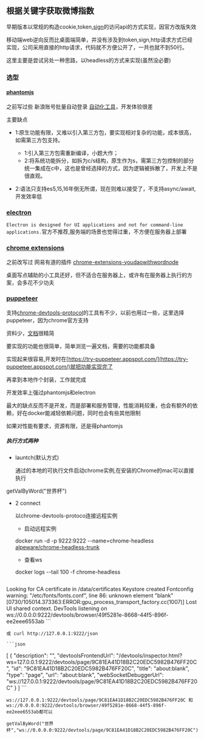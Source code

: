 ## 根据关键字获取微博指数

早期版本以常规的构造cookie,token,[sign](https://github.com/cclient/tmallSign)的访问api的方式实现，因官方改版失效

移动端web逆向反而比桌面端简单，并没有涉及到token,sign,http请求方式已经实现，公司采用直接的http请求，代码就不方便公开了，一共也就不到50行。

这里主要是尝试另处一种思路，以headless的方式来实现(虽然没必要)

### 选型

#### [phantomjs](https://github.com/ariya/phantomjs)

之前写过些 新浪账号批量自动登录 [自动化工具](https://github.com/cclient/sina_multi_account_login)，开发体验很差

主要缺点

* 1:原生功能有限，又难以引入第三方包，要实现相对复杂的功能，成本很高，如需第三方包支持。
  * 1:引入第三方包需重新编译，小题大作；
  * 2:将系统功能拆分，如拆为c/s结构，原生作为s，需第三方包控制的部分统一集成在c中，这也是曾经选择的方式，因为逻辑被拆散了，开发上不是很直观。

* 2:语法只支持es5,15,16年倒无所谓，现在则难以接受了，不支持async/await,开发效率低

### [electron](https://github.com/electron/electron)

`Electron is designed for UI applications and not for command-line applications.`官方不推荐,服务端的场景也觉得过重，不方便在服务器上部署

### [chrome extensions](https://developer.chrome.com/extensions)

之前改写过 网易有道的插件 [chrome-extensions-youdaowithwordnode](https://github.com/cclient/chrome-extensions-youdaowithwordnode)

桌面写点辅助的小工具还好，但不适合在服务器上，或许有在服务器上执行的方案，会多花不少功夫

### [puppeteer](https://github.com/GoogleChrome/puppeteer/)

支持[chrome-devtools-protocol](https://github.com/ChromeDevTools/awesome-chrome-devtools#chrome-devtools-protocol)的工具有不少，以前也用过一些，这里选择puppeteer，因为chrome官方支持

资料少，[文档](https://github.com/GoogleChrome/puppeteer/blob/v1.5.0/docs/api.md#class-response)很精简

要实现的功能也很简单，简单浏览一遍文档，需要的功能都具备

实现起来很容易,开发时在[https://try-puppeteer.appspot.com/](https://try-puppeteer.appspot.com/)就把功能实现完了

再拿到本地作个封装，工作就完成

开发效率上强过phantomjs和electron

最大的缺点反而不是开发，而是部署和服务管理，性能消耗较重，也会有额外的依赖，好在docker能减轻依赖问题，同时也会有些其他限制

如果对性能有要求，资源有限，还是得phantomjs

##### 执行方式两种

* launtch(默认方式)
  
  通过的本地的可执行文件启动chrome实例,在安装的Chrome的mac可以直接执行

getValByWord("世界杯")

* 2 connect

   以chrome-devtools-protoco连接远程实例

  * 启动远程实例

   docker run -d -p 9222:9222 --name=chrome-headless [alpeware/chrome-headless-trunk](https://hub.docker.com/r/alpeware/chrome-headless-trunk/)

  * 查看ws

   docker logs --tail 100 -f chrome-headless

   ```log
Looking for CA certificate in /data/certificates
Keystore created
Fontconfig warning: "/etc/fonts/fonts.conf", line 86: unknown element "blank"
[0730/105014.373363:ERROR:gpu_process_transport_factory.cc(1007)] Lost UI shared context.
DevTools listening on ws://0.0.0.0:9222/devtools/browser/49f5281e-8668-44f5-896f-ee2eee6553ab
    ```

    或 curl http://127.0.0.1:9222/json

    ```json
[ {
   "description": "",
   "devtoolsFrontendUrl": "/devtools/inspector.html?ws=127.0.0.1:9222/devtools/page/9C81EA41D18B2C20EDC5982B476FF20C",
   "id": "9C81EA41D18B2C20EDC5982B476FF20C",
   "title": "about:blank",
   "type": "page",
   "url": "about:blank",
   "webSocketDebuggerUrl": "ws://127.0.0.1:9222/devtools/page/9C81EA41D18B2C20EDC5982B476FF20C"
} ]
    ```

    ws://127.0.0.1:9222/devtools/page/9C81EA41D18B2C20EDC5982B476FF20C 和 ws://0.0.0.0:9222/devtools/browser/49f5281e-8668-44f5-896f-ee2eee6553ab都可以

    getValByWord("世界杯","ws://0.0.0.0:9222/devtools/page/9C81EA41D18B2C20EDC5982B476FF20C")
